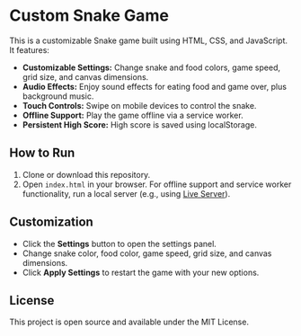 # Custom Snake Game

This is a customizable Snake game built using HTML, CSS, and JavaScript. It features:

- **Customizable Settings:** Change snake and food colors, game speed, grid size, and canvas dimensions.
- **Audio Effects:** Enjoy sound effects for eating food and game over, plus background music.
- **Touch Controls:** Swipe on mobile devices to control the snake.
- **Offline Support:** Play the game offline via a service worker.
- **Persistent High Score:** High score is saved using localStorage.


## How to Run

1. Clone or download this repository.
2. Open `index.html` in your browser. For offline support and service worker functionality, run a local server (e.g., using [Live Server](https://marketplace.visualstudio.com/items?itemName=ritwickdey.LiveServer)).

## Customization

- Click the **Settings** button to open the settings panel.
- Change snake color, food color, game speed, grid size, and canvas dimensions.
- Click **Apply Settings** to restart the game with your new options.

## License

This project is open source and available under the MIT License.


